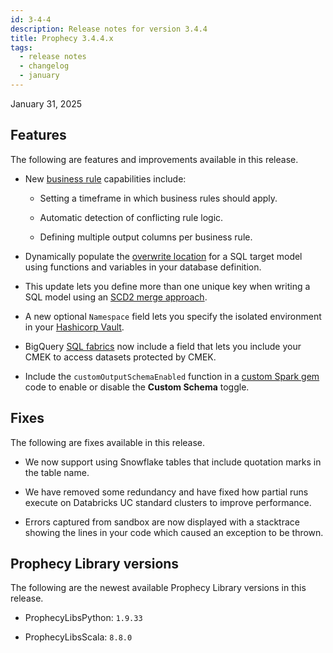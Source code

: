```yaml
---
id: 3-4-4
description: Release notes for version 3.4.4
title: Prophecy 3.4.4.x
tags:
  - release notes
  - changelog
  - january
---
```


January 31, 2025

## Features

The following are features and improvements available in this release.

- New [business rule](docs/Spark/functions/business-rules-engine/business-rules-engine.md) capabilities include:

  - Setting a timeframe in which business rules should apply.

  - Automatic detection of conflicting rule logic.

  - Defining multiple output columns per business rule.

- Dynamically populate the [overwrite location](/engineers/dynamic-target-location) for a SQL target model using functions and variables in your database definition.

- This update lets you define more than one unique key when writing a SQL model using an [SCD2 merge approach](/engineers/databricks-target).

- A new optional `Namespace` field lets you specify the isolated environment in your [Hashicorp Vault](/engineers/secrets).

- BigQuery [SQL fabrics](/administration/fabrics/sql-fabrics/Fabrics) now include a field that lets you include your CMEK to access datasets protected by CMEK.

- Include the `customOutputSchemaEnabled` function in a [custom Spark gem](/engineers/gem-builder-reference) code to enable or disable the **Custom Schema** toggle.

## Fixes

The following are fixes available in this release.

- We now support using Snowflake tables that include quotation marks in the table name.

- We have removed some redundancy and have fixed how partial runs execute on Databricks UC standard clusters to improve performance.

- Errors captured from sandbox are now displayed with a stacktrace showing the lines in your code which caused an exception to be thrown.

## Prophecy Library versions

The following are the newest available Prophecy Library versions in this release.

- ProphecyLibsPython: `1.9.33`

- ProphecyLibsScala: `8.8.0`
